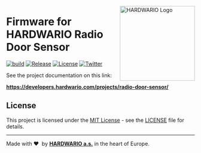 <a href="https://www.hardwario.com/"><img src="https://www.hardwario.com/ci/assets/hw-logo.svg" width="200" alt="HARDWARIO Logo" align="right"></a>

# Firmware for HARDWARIO Radio Door Sensor

[![build](https://github.com/hardwario/twr-radio-door-sensor/actions/workflows/main.yml/badge.svg)](https://github.com/hardwario/twr-radio-door-sensor/actions/workflows/main.yml)
[![Release](https://img.shields.io/github/release/bigclownlabs/bcf-radio-door-sensor.svg)](https://github.com/bigclownlabs/bcf-radio-door-sensor/releases)
[![License](https://img.shields.io/github/license/bigclownlabs/bcf-radio-door-sensor.svg)](https://github.com/bigclownlabs/bcf-radio-door-sensor/blob/master/LICENSE)
[![Twitter](https://img.shields.io/twitter/follow/hardwario_en.svg?style=social&label=Follow)](https://twitter.com/hardwario_en)

See the project documentation on this link:

**https://developers.hardwario.com/projects/radio-door-sensor/**

## License

This project is licensed under the [MIT License](https://opensource.org/licenses/MIT/) - see the [LICENSE](LICENSE) file for details.

---

Made with &#x2764;&nbsp; by [**HARDWARIO a.s.**](https://www.hardwario.com/) in the heart of Europe.
